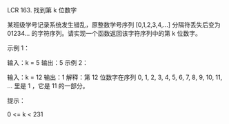 LCR 163. 找到第 k 位数字

某班级学号记录系统发生错乱，原整数学号序列 [0,1,2,3,4,...] 分隔符丢失后变为 01234... 的字符序列。请实现一个函数返回该字符序列中的第 k 位数字。

 

示例 1：

输入：k = 5
输出：5
示例 2：

输入：k = 12
输出：1
解释：第 12 位数字在序列 0, 1, 2, 3, 4, 5, 6, 7, 8, 9, 10, 11, ... 里是 1 ，它是 11 的一部分。
 

提示：

0 <= k < 231